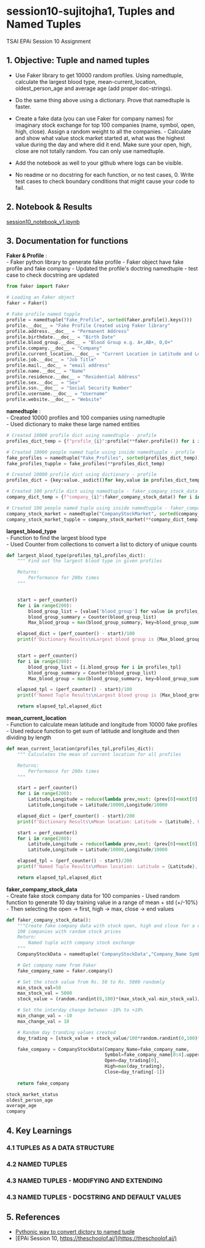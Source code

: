 # session10-sujitojha1, Tuples and Named Tuples
TSAI EPAi Session 10 Assignment

## 1. Objective: Tuple and named tuples

- Use Faker library to get 10000 random profiles. Using namedtuple, calculate the largest blood type, mean-current_location, oldest_person_age and average age (add proper doc-strings).
- Do the same thing above using a dictionary. Prove that namedtuple is faster.
- Create a fake data (you can use Faker for company names) for imaginary stock exchange for top 100 companies (name, symbol, open, high, close). Assign a random weight to all the companies. - Calculate and show what value stock market started at, what was the highest value during the day and where did it end. Make sure your open, high, close are not totally random. You can only use namedtuple.
- Add the notebook as well to your github where logs can be visible. 

- No readme or no docstring for each function, or no test cases, 0. Write test cases to check boundary conditions that might cause your code to fail. 

## 2. Notebook & Results

[session10_notebook_v1.ipynb](session10_notebook_v1.ipynb)

## 3. Documentation for functions


**Faker & Profile** :  
    - Faker python library to generate fake profile
    - Faker object have fake profile and fake company
    - Updated the profile's doctring namedtuple
    - test case to check docstring are updated
```python
from faker import Faker

# Loading an Faker object
faker = Faker()

# Fake profile named tupple
profile = namedtuple("Fake_Profile", sorted(faker.profile().keys()))
profile.__doc__ = "Fake Profile Created using Faker library"
profile.address.__doc__ = "Permanent Address"
profile.birthdate.__doc__ = "Birth Date"
profile.blood_group.__doc__ = "Blood Group e.g. A+,AB+, O,O+"
profile.company.__doc__ = "Company"
profile.current_location.__doc__ = "Current Location in Latitude and Longitude"
profile.job.__doc__ = "Job Title"
profile.mail.__doc__ = "email address"
profile.name.__doc__ = "Name"
profile.residence.__doc__ = "Residential Address"
profile.sex.__doc__ = "Sex"
profile.ssn.__doc__ = "Social Security Number"
profile.username.__doc__ = "Username"
profile.website.__doc__ = "Website"
```

**namedtuple** :  
    - Created 10000 profiles and 100 companies using namedtuple  
    - Used dictionary to make these large named entities  
```python
# Created 10000 profile dict using namedtuple - profile
profiles_dict_temp = {f"profile_{i}":profile(**faker.profile()) for i in range(10000)}

# Created 10000 people named tuple using inside namedtupple - profile
fake_profiles = namedtuple("Fake_Profiles", sorted(profiles_dict_temp))
fake_profiles_tupple = fake_profiles(**profiles_dict_temp)

# Created 10000 profile dict using dictionary - profile
profiles_dict = {key:value._asdict()for key,value in profiles_dict_temp.items()}

# Created 100 profile dict using namedtuple - faker_company_stock_data
company_dict_temp = {f"company_{i}":faker_company_stock_data() for i in range(100)}

# Created 100 people named tuple using inside namedtupple - faker_company_stock_data
company_stock_market = namedtuple("CompanyStockMarket", sorted(company_dict_temp))
company_stock_market_tupple = company_stock_market(**company_dict_temp)
```
**largest_blood_type**  
    - Function to find the largest blood type  
    - Used Counter from collections to convert a list to dictory of unique counts  
```python
def largest_blood_type(profiles_tpl,profiles_dict):
    """ Find out the largest blood type in given profiles

    Returns:
        Performance for 200x times
    """


    start = perf_counter()
    for i in range(200):
        blood_group_list = [value['blood_group'] for value in profiles_dict.values()]
        blood_group_summary = Counter(blood_group_list)
        Max_blood_group = max(blood_group_summary, key=blood_group_summary.get) 

    elapsed_dict = (perf_counter() - start)/100
    print(f'Dictionary Results\nLargest blood group is {Max_blood_group} and average of 200 run it took {elapsed_dict*1000:4.2f} ms')


    start = perf_counter()
    for i in range(200):
        blood_group_list = [i.blood_group for i in profiles_tpl]
        blood_group_summary = Counter(blood_group_list)
        Max_blood_group = max(blood_group_summary, key=blood_group_summary.get) 

    elapsed_tpl = (perf_counter() - start)/100
    print(f'Named Tuple Results\nLargest blood group is {Max_blood_group} and average of 200 run it took {elapsed_tpl*1000:4.2f} ms')

    return elapsed_tpl,elapsed_dict
```

**mean_current_location**  
    - Function to calculate mean latitude and longitude from 10000 fake profiles  
    - Used reduce function to get sum of latitude and longitude and then dividing by length
```python
def mean_current_location(profiles_tpl,profiles_dict):
    """ Calculates the mean of current location for all profiles

    Returns:
        Performance for 200x times
    """

    start = perf_counter()
    for i in range(200):
        Latitude,Longitude = reduce(lambda prev,next: (prev[0]+next[0],prev[1]+next[1]),[i['current_location'] for i in profiles_dict.values()],(0,0))
        Latitude,Longitude = Latitude/10000,Longitude/10000

    elapsed_dict = (perf_counter() - start)/200
    print(f'Dictionary Results\nMean location: Latitude = {Latitude}, Longitude = {Longitude} and average of 200 run it took {elapsed_dict*1000:4.2f} ms')

    start = perf_counter()
    for i in range(200):
        Latitude,Longitude = reduce(lambda prev,next: (prev[0]+next[0],prev[1]+next[1]),[i.current_location for i in profiles_tpl],(0,0))
        Latitude,Longitude = Latitude/10000,Longitude/10000

    elapsed_tpl = (perf_counter() - start)/200
    print(f'Named Tuple Results\nMean location: Latitude = {Latitude}, Longitude = {Longitude} and average of 200 run it took {elapsed_tpl*1000:4.2f} ms')

    return elapsed_tpl,elapsed_dict
```
**faker_company_stock_data**  
    - Create fake stock company data for 100 companies
    - Used random function to generate 10 day training value in a range of mean + std (+/-10%)
    - Then selecting the open -> first, high -> max, close -> end values
```python
def faker_company_stock_data():
    """Create fake company data with stock open, high and close for a day
    100 companies with random stock prices
    Return:
        Named tuple with company stock exchange
    """
    CompanyStockData = namedtuple('CompanyStockData',"Company_Name Symbol Open High Close")

    # Get company name from Faker
    fake_company_name = faker.company()

    # Set the stock value from Rs. 50 to Rs. 5000 randomly
    min_stock_val=50
    max_stock_val = 5000
    stock_value = (random.randint(0,100)*(max_stock_val-min_stock_val)/100 + min_stock_val)

    # Set the interday change between -10% to +10%
    min_change_val = -10
    max_change_val = 10

    # Random day tranding values created
    day_trading = [stock_value + stock_value/100*random.randint(0,100)*(max_change_val-min_change_val)/100 + min_change_val for i in range(10)]

    fake_company = CompanyStockData(Company_Name=fake_company_name,
                                    Symbol=fake_company_name[0:4].upper(),
                                    Open=day_trading[0], 
                                    High=max(day_trading),
                                    Close=day_trading[-1])
    
    return fake_company

stock_market_status
oldest_person_age
average_age
company
```


## 4. Key Learnings

### 4.1 TUPLES AS A DATA STRUCTURE

### 4.2 NAMED TUPLES

### 4.3 NAMED TUPLES - MODIFYING AND EXTENDING

### 4.3 NAMED TUPLES - DOCSTRING AND DEFAULT VALUES

## 5. References
- [Pythonic way to convert dictory to named tuple](https://stackoverflow.com/questions/43921240/pythonic-way-to-convert-a-dictionary-into-namedtuple-or-another-hashable-dict-li)
- [EPAi Session 10, https://theschoolof.ai/](https://theschoolof.ai/)